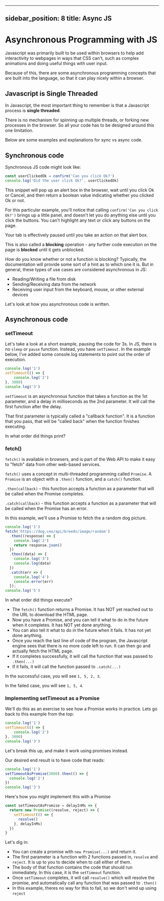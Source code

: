 ---
sidebar_position: 8
title: Async JS
--------

# Asynchronous Programming with JS

Javascript was primarily built to be used within browsers to help add interactivity to webpages in ways that CSS can't, such as complex animations and doing useful things with user input.

Because of this, there are some asynchronous programming concepts that are built into the language, so that it can play nicely within a browser.

## Javascript is Single Threaded

In Javascript, the most important thing to remember is that a Javascript process is __single threaded__.

There is no mechanism for spinning up multiple threads, or forking new processes in the browser. So all your code has to be designed around this one limitation.

Below are some examples and explanations for sync vs async code.

## Synchronous code

Synchronous JS code might look like:
```js
const userClickedOk = confirm('Can you click Ok?')
console.log('Did the user click Ok?', userClickedOk)
```
This snippet will pop up an alert box in the browser, wait until you click Ok or Cancel, and then return a boolean value indicating whether you clicked Ok or not.

For this particular example, you'll notice that calling `confirm('Can you click Ok?')` brings up a little panel, and doesn't let you do anything else until you click the buttons. You can't highlight any text or click any buttons on the page.

Your tab is effectively paused until you take an action on that alert box.

This is also called a __blocking__ operation - any further code execution on the page is __blocked__ until it gets unblocked.

How do you know whether or not a function is blocking? Typically, the documentation will provide some sort of a hint as to which one it is. But in general, these types of use cases are considered asynchronous in JS:
- Reading/Writing a file from disk
- Sending/Receiving data from the network
- Receiving user input from the keyboard, mouse, or other external devices

Let's look at how you asynchronous code is written.

## Asynchronous code

### setTimeout

Let's take a look at a short example, pausing the code for 3s. In JS, there is no `sleep` or `pause` function. Instead, you have `setTimeout`. In the example below, I've added some console.log statements to point out the order of execution.

```js
console.log('1')
setTimeout(() => {
    console.log('2')
}, 3000)
console.log('3')
```
`setTimeout` is an asynchronous function that takes a function as the 1st parameter, and a delay in milliseconds as the 2nd parameter. It will call the first function after the delay.

That first parameter is typically called a "callback function". It is a function that you pass, that will be "called back" when the function finishes executing.

In what order did things print?

### fetch()

`fetch()` is available in browsers, and is part of the Web API to make it easy to "fetch" data from other web-based services. 

`fetch()` uses a concept in multi-threaded programming called `Promise`. A `Promise` is an object with a `.then()` function, and a `catch()` function.

`.then(callback)` - this function accepts a function as a parameter that will be called when the Promise completes.

`.catch(callback)` - this function accepts a function as a parameter that will be called when the Promise has an error.

In this example, we'll use a Promise to fetch the a random dog picture.
```js
console.log('1')
fetch('https://dog.ceo/api/breeds/image/random')
  .then((response) => {
    console.log('2')
    return response.json()
  })
  .then((data) => {
    console.log('3')
    console.log(data)
  })
  .catch(err => {
    console.log('4')
    console.error(err)
  });
console.log('5')
```

In what order did things execute?

- The `fetch()` function returns a Promise. It has NOT yet reached out to the URL to download the HTML page.
- Now you have a Promise, and you can tell it what to do in the future when it completes. It has NOT yet done anything.
- You can also tell it what to do in the future when it fails. It has not yet done anything.
- Once you reach the last line of code of the program, the Javascript engine sees that there is no more code left to run. It can then go and actually fetch the HTML page.
- If it completes successfully, it will call the function that was passed to `.then(...)`
- If it fails, it will call the function passed to `.catch(...)`

In the successful case, you will see `1, 5, 2, 3`.

In the failed case, you will see `1, 5, 4`.

### Implementing setTimeout as a Promise

We'll do this as an exercise to see how a Promise works in practice. Lets go back to this example from the top:
```js
console.log('1')
setTimeout(() => {
    console.log('2')
}, 3000)
console.log('3')
```

Let's break this up, and make it work using promises instead.

Our desired end result is to have code that reads:
```js
console.log('1')
setTimeoutAsPromise(3000).then(() => {
  console.log('2')
})
console.log('3')
```

Here's how you might implement this with a Promise
```js
const setTimeoutAsPromise = delayInMs => {
  return new Promise((resolve, reject) => {
    setTimeout(() => {
      resolve()
    }, delayInMs)
  })
}
```
Let's dig in:
- You can create a promise with `new Promise(...)` and return it.
- The first parameter is a function with 2 functions passed in, `resolve` and `reject`. It is up to you to decide when to call either of them.
- The body of that function contains the code that should run immediately. In this case, it is the `setTimeout` function.
- Once `setTimeout` completes, it will call `resolve()` which will resolve the promise, and automatically call any function that was passed to `.then()`
- In this example, theres no way for this to fail, so we don't wind up using `reject`
